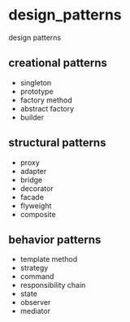 # design_patterns
design patterns

## creational patterns
- singleton
- prototype
- factory method
- abstract factory
- builder

## structural patterns
- proxy
- adapter
- bridge
- decorator
- facade
- flyweight
- composite

## behavior patterns 
- template method
- strategy
- command
- responsibility chain
- state
- observer
- mediator